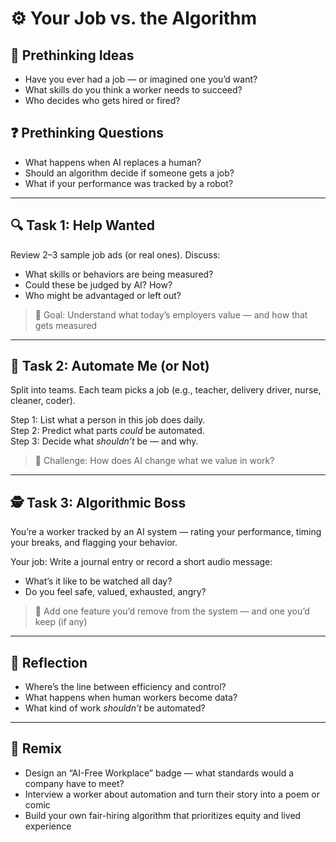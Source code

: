 # ⚙️ Your Job vs. the Algorithm

## 💭 Prethinking Ideas
- Have you ever had a job — or imagined one you’d want?
- What skills do you think a worker needs to succeed?
- Who decides who gets hired or fired?

## ❓ Prethinking Questions
- What happens when AI replaces a human?
- Should an algorithm decide if someone gets a job?
- What if your performance was tracked by a robot?

---

## 🔍 Task 1: Help Wanted

Review 2–3 sample job ads (or real ones). Discuss:
- What skills or behaviors are being measured?
- Could these be judged by AI? How?
- Who might be advantaged or left out?

> 🎯 Goal: Understand what today’s employers value — and how that gets measured

---

## 🤖 Task 2: Automate Me (or Not)

Split into teams. Each team picks a job (e.g., teacher, delivery driver, nurse, cleaner, coder).

Step 1: List what a person in this job does daily.  
Step 2: Predict what parts *could* be automated.  
Step 3: Decide what *shouldn’t* be — and why.

> 🧠 Challenge: How does AI change what we value in work?

---

## 🕵️ Task 3: Algorithmic Boss

You’re a worker tracked by an AI system — rating your performance, timing your breaks, and flagging your behavior.

Your job: Write a journal entry or record a short audio message:
- What’s it like to be watched all day?
- Do you feel safe, valued, exhausted, angry?

> 🎯 Add one feature you’d remove from the system — and one you’d keep (if any)

---

## 💬 Reflection

- Where’s the line between efficiency and control?
- What happens when human workers become data?
- What kind of work *shouldn’t* be automated?

---

## 🎨 Remix

- Design an “AI-Free Workplace” badge — what standards would a company have to meet?
- Interview a worker about automation and turn their story into a poem or comic
- Build your own fair-hiring algorithm that prioritizes equity and lived experience
